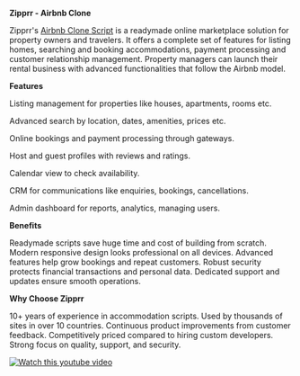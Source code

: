 <b>Zipprr -  Airbnb Clone</b>

Zipprr's <a href="https://zipprr.com/airbnb-clone/">Airbnb Clone Script</a> is a readymade online marketplace solution for property owners and travelers. It offers a complete set of features for listing homes, searching and booking accommodations, payment processing and customer relationship management. Property managers can launch their rental business with advanced functionalities that follow the Airbnb model.

<b>Features</b>

Listing management for properties like houses, apartments, rooms etc.  
  
Advanced search by location, dates, amenities, prices etc.
  
Online bookings and payment processing through gateways. 
  
Host and guest profiles with reviews and ratings.

Calendar view to check availability.

CRM for communications like enquiries, bookings, cancellations.

Admin dashboard for reports, analytics, managing users.

<b>Benefits</b>
  
Readymade scripts save huge time and cost of building from scratch.
Modern responsive design looks professional on all devices.
Advanced features help grow bookings and repeat customers.
Robust security protects financial transactions and personal data.
Dedicated support and updates ensure smooth operations.   
  
<b>Why Choose Zipprr</b>
  
10+ years of experience in accommodation scripts.
Used by thousands of sites in over 10 countries.
Continuous product improvements from customer feedback.
Competitively priced compared to hiring custom developers.
Strong focus on quality, support, and security. 

[![Watch this youtube video](https://i.imgur.com/TeQTb8i.jpg)](https://youtu.be/VA8bBAPGUP0)

